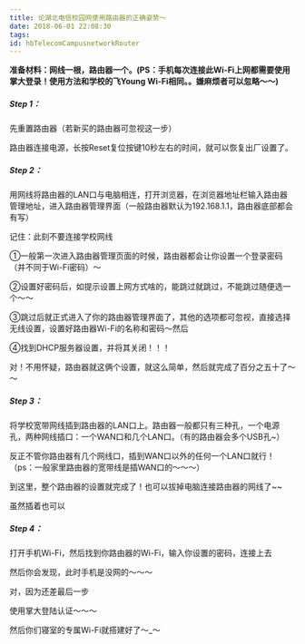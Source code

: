 ```yaml
---
title: 论湖北电信校园网使用路由器的正确姿势～
date: 2018-06-01 22:08:30
tags:
id: hbTelecomCampusnetworkRouter
---
```


**准备材料：网线一根，路由器一个。(PS：手机每次连接此Wi-Fi上网都需要使用掌大登录！使用方法和学校的飞Young Wi-Fi相同。。嫌麻烦者可以忽略～～)**


##### Step 1：

先重置路由器（若新买的路由器可忽视这一步）

路由器连接电源，长按Reset复位按键10秒左右的时间，就可以恢复出厂设置了。


##### Step 2：

用网线将路由器的LAN口与电脑相连，打开浏览器，在浏览器地址栏输入路由器管理地址，进入路由器管理界面（一般路由器默认为192.168.1.1，路由器底部都会有写）

记住：此刻不要连接学校网线

①一般第一次进入路由器管理页面的时候，路由器都会让你设置一个登录密码（并不同于Wi-Fi密码）～

②设置好密码后，如提示设置上网方式啥的，能跳过就跳过，不能跳过随便选一个～～

③跳过后就正式进入了你的路由器管理界面了，其他的选项都可忽视，直接选择无线设置，设置好路由器Wi-Fi的名称和密码～然后

④找到DHCP服务器设置，并将其关闭！！！

对！不用怀疑，路由器就这俩个设置，就这么简单，然后就完成了百分之五十了～～


##### Step 3：

将学校宽带网线插到路由器的LAN口上。路由器一般都只有三种孔，一个电源孔，两种网线插口：一个WAN口和几个LAN口。（有的路由器会多个USB孔~）

反正不管你路由器有几个网线口，插到WAN口以外的任何一个LAN口就行！（ps：一般家里路由器的宽带线是插WAN口的～～～）

到这里，整个路由器的设置就完成了！也可以拔掉电脑连接路由器的网线了~~

虽然插着也可以


##### Step 4：

打开手机Wi-Fi，然后找到你路由器的Wi-Fi，输入你设置的密码，连接上去

然后你会发现，此时手机是没网的～～～

对，因为还差最后一步

使用掌大登陆认证～～～

然后你们寝室的专属Wi-Fi就搭建好了～_～